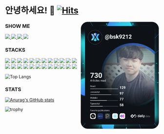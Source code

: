 # 안녕하세요! 👋 [![Hits](https://hits.seeyoufarm.com/api/count/incr/badge.svg?url=https%3A%2F%2Fgithub.com%2FSongchanheum%2Fhit-counter&count_bg=%23AC4FAE&title_bg=%23555555&icon=&icon_color=%23E7E7E7&title=hits&edge_flat=false)](https://hits.seeyoufarm.com)

<a href="https://app.daily.dev/bsk9212" target="_blank">
  <img 
    src="https://github.com/Songchanheum/Songchanheum/blob/main/devcard.svg" 
    width="256" 
    align="right"/>
</a>

### SHOW ME

<div align="left">
  <a href="https://www.instagram.com/songch_/" target="_blank">
  <img src="https://img.shields.io/badge/instagram-ff69b4?style=flat-square&logo=instagram&logoColor=white"/>
  </a>
  <a href="https://songsblog.vercel.app/" target="_blank">
    <img
      src="https://img.shields.io/badge/blog-333333?style=flat-square&logo=medium&logoColor=white"/>
  </a>
  <a href="https://songchanheum.github.io/portfolio" target="_blank">
    <img
      src="https://img.shields.io/badge/portfolio-529323?style=flat-square&logo=github&logoColor=white"/>
  </a>
  <a href="https://songsintroduce.vercel.app/" target="_blank">
    <img
      src="https://img.shields.io/badge/portfoliov2-529323?style=flat-square&logo=github&logoColor=white"/>
  </a>

</div>


<div align=left><h3>STACKS</h3></div>
<div align=left>
  <img src="https://img.shields.io/badge/javascript-F7DF1E?style=flat&logo=javascript&logoColor=black"> 
  <img src="https://img.shields.io/badge/jquery-0769AD?style=flat&logo=jquery&logoColor=white">
  <img src="https://img.shields.io/badge/react-61DAFB?style=flat&logo=react&logoColor=black"> 
  <img src="https://img.shields.io/badge/vue.js-4FC08D?style=flat&logo=vue.js&logoColor=white"> 
  <img src="https://img.shields.io/badge/angular.js-DD0031?style=flat&logo=angularjs&logoColor=white">
  <img src="https://img.shields.io/badge/node.js-339933?style=flat&logo=Node.js&logoColor=white">
  <img src="https://img.shields.io/badge/html5-E34F26?style=flat&logo=html5&logoColor=white"> 
  <img src="https://img.shields.io/badge/css-1572B6?style=flat&logo=css3&logoColor=white"> 
  <img src="https://img.shields.io/badge/bootstrap-7952B3?style=flat&logo=bootstrap&logoColor=white">
  <img src="https://img.shields.io/badge/antdesign-339AF0?style=flat&logo=antdesign&logoColor=white">
  <img src="https://img.shields.io/badge/chakraUI-61DAFB?style=flat&logo=chakraui&logoColor=white">
  <img src="https://img.shields.io/badge/github-181717?style=flat&logo=github&logoColor=white">
  <img src="https://img.shields.io/badge/gitlab-F05032?style=flat&logo=gitlab&logoColor=white">
  <img src="https://img.shields.io/badge/git-F05032?style=flat&logo=git&logoColor=white">
  <img src="https://img.shields.io/badge/java-007396?style=flat&logo=java&logoColor=white"> 
  <img src="https://img.shields.io/badge/c++-00599C?style=flat&logo=c%2B%2B&logoColor=white">
  <img src="https://img.shields.io/badge/oracle-F80000?style=flat&logo=oracle&logoColor=white"> 
  <img src="https://img.shields.io/badge/mysql-4479A1?style=flat&logo=mysql&logoColor=white"> 
  <img src="https://img.shields.io/badge/mariaDB-003545?style=flat&logo=mariaDB&logoColor=white"> 
  <img src="https://img.shields.io/badge/mongoDB-47A248?style=flat&logo=MongoDB&logoColor=white">
  <img src="https://img.shields.io/badge/spring-6DB33F?style=flat&logo=spring&logoColor=white"> 
  <img src="https://img.shields.io/badge/express-000000?style=flat&logo=express&logoColor=white">
  <img src="https://img.shields.io/badge/linux-FCC624?style=flat&logo=linux&logoColor=black"> 
  <img src="https://img.shields.io/badge/apache tomcat-F8DC75?style=flat&logo=apachetomcat&logoColor=white">
</div>  

![Top Langs](https://github-readme-stats.vercel.app/api/top-langs/?username=Songchanheum&layout=compact&show_icons=true&card_width=450&theme=onedark)
 
### STATS
[![Anurag's GitHub stats](https://github-readme-stats.vercel.app/api?username=Songchanheum&show_icons=true&theme=onedark)](https://github.com/anuraghazra/github-readme-stats)

![trophy](https://github-profile-trophy.vercel.app/?username=Songchanheum&theme=onedark)



